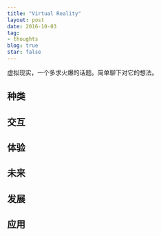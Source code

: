 ```yaml
---
title: "Virtual Reality"
layout: post
date: 2016-10-03
tag:
- thoughts
blog: true
star: false
---
```


虚拟现实，一个多求火爆的话题。简单聊下对它的想法。

## 种类

## 交互

## 体验

## 未来

## 发展

## 应用
